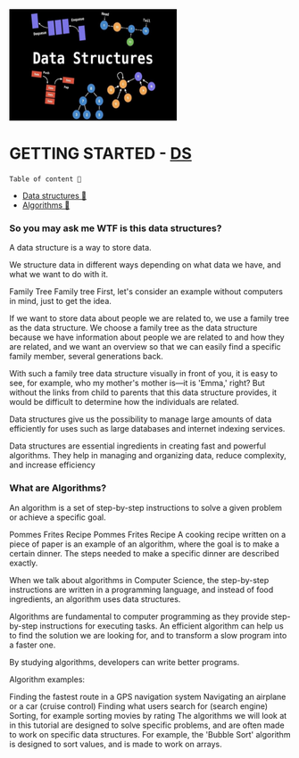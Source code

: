 <!-- ![Data-structure-img](/banner.jpg) -->

<img src="/banner.jpg" alt="Alt Text" width="300" height="200">

# GETTING STARTED - [DS](#so-you-may-ask-me-wtf-is-this-data-structures)

`Table of content 🧩`

- [Data structures 🗼](#so-you-may-ask-me-wtf-is-this-data-structures)
- [Algorithms 🎲](#what-are-algorithms)

### So you may ask me WTF is this data structures?

A data structure is a way to store data.

We structure data in different ways depending on what data we have, and what we want to do with it.

Family Tree
Family tree
First, let's consider an example without computers in mind, just to get the idea.

If we want to store data about people we are related to, we use a family tree as the data structure. We choose a family tree as the data structure because we have information about people we are related to and how they are related, and we want an overview so that we can easily find a specific family member, several generations back.

With such a family tree data structure visually in front of you, it is easy to see, for example, who my mother's mother is—it is 'Emma,' right? But without the links from child to parents that this data structure provides, it would be difficult to determine how the individuals are related.

Data structures give us the possibility to manage large amounts of data efficiently for uses such as large databases and internet indexing services.

Data structures are essential ingredients in creating fast and powerful algorithms. They help in managing and organizing data, reduce complexity, and increase efficiency

### What are Algorithms?

An algorithm is a set of step-by-step instructions to solve a given problem or achieve a specific goal.

Pommes Frites Recipe
Pommes Frites Recipe
A cooking recipe written on a piece of paper is an example of an algorithm, where the goal is to make a certain dinner. The steps needed to make a specific dinner are described exactly.

When we talk about algorithms in Computer Science, the step-by-step instructions are written in a programming language, and instead of food ingredients, an algorithm uses data structures.

Algorithms are fundamental to computer programming as they provide step-by-step instructions for executing tasks. An efficient algorithm can help us to find the solution we are looking for, and to transform a slow program into a faster one.

By studying algorithms, developers can write better programs.

Algorithm examples:

Finding the fastest route in a GPS navigation system
Navigating an airplane or a car (cruise control)
Finding what users search for (search engine)
Sorting, for example sorting movies by rating
The algorithms we will look at in this tutorial are designed to solve specific problems, and are often made to work on specific data structures. For example, the 'Bubble Sort' algorithm is designed to sort values, and is made to work on arrays.
